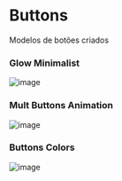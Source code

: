 # Buttons

Modelos de botões criados



### Glow Minimalist

![image](https://user-images.githubusercontent.com/125685533/230734682-8d6f475a-9e57-421d-a8c3-53466fb12c0d.PNG)

### Mult Buttons Animation

![image](https://user-images.githubusercontent.com/125685533/230734755-76225d04-0d90-497e-b65d-eb784ec0e2fa.PNG)

### Buttons Colors

![image](https://user-images.githubusercontent.com/125685533/230734999-43d5a951-8bc2-45c6-8971-1abb8381b0d9.PNG)